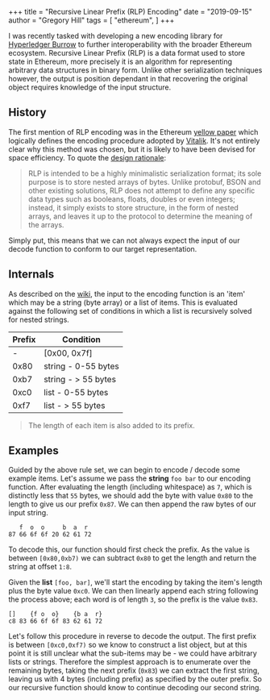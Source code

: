 +++
title = "Recursive Linear Prefix (RLP) Encoding"
date = "2019-09-15"
author = "Gregory Hill"
tags = [
    "ethereum",
]
+++

I was recently tasked with developing a new encoding library for [Hyperledger Burrow](https://github.com/hyperledger/burrow)
to further interoperability with the broader Ethereum ecosystem. Recursive Linear Prefix (RLP) is a data format used to store
state in Ethereum, more precisely it is an algorithm for representing arbitrary data structures in binary form. 
Unlike other serialization techniques however, the output is position dependant in that recovering the original object 
requires knowledge of the input structure.

## History

The first mention of RLP encoding was in the Ethereum [yellow paper](https://ethereum.github.io/yellowpaper/paper.pdf)
which logically defines the encoding procedure adopted by [Vitalik](https://vitalik.ca/). It's not entirely clear why this 
method was chosen, but it is likely to have been devised for space efficiency. To quote the [design rationale](https://github.com/ethereum/wiki/wiki/Design-Rationale#rlp):

> RLP is intended to be a highly minimalistic serialization format; its sole purpose is to store nested arrays of bytes. Unlike protobuf, BSON and other existing solutions, RLP does not attempt to define any specific data types such as booleans, floats, doubles or even integers; instead, it simply exists to store structure, in the form of nested arrays, and leaves it up to the protocol to determine the meaning of the arrays.

Simply put, this means that we can not always expect the input of our decode function to conform to our target representation.

## Internals

As described on the [wiki](https://github.com/ethereum/wiki/wiki/RLP), the input to the encoding function is an 'item'
which may be a string (byte array) or a list of items. This is evaluated against the following set of conditions in which
a list is recursively solved for nested strings.

| Prefix | Condition           |
| ------ | ------------------- |
| -      | [0x00, 0x7f]        | 
| 0x80   | string - 0-55 bytes |
| 0xb7   | string - > 55 bytes |
| 0xc0   | list - 0-55 bytes   |
| 0xf7   | list - > 55 bytes   |

> The length of each item is also added to its prefix.

## Examples

Guided by the above rule set, we can begin to encode / decode some example items. Let's assume we pass the **string** 
`foo bar` to our encoding function. After evaluating the length (including whitespace) as `7`, which is distinctly 
less that `55` bytes, we should add the byte with value `0x80` to the length to give us our prefix `0x87`. We can then
append the raw bytes of our input string.

```
   f  o  o     b  a  r
87 66 6f 6f 20 62 61 72
```

To decode this, our function should first check the prefix. As the value is between `[0x80,0xb7)` we can subtract `0x80` 
to get the length and return the string at offset `1:8`.

Given the **list** `[foo, bar]`, we'll start the encoding by taking the item's length plus the byte value `0xc0`. We can
then linearly append each string following the process above; each word is of length `3`, so the prefix is the value `0x83`.

```
[]    {f o  o}    {b a  r}
c8 83 66 6f 6f 83 62 61 72
```

Let's follow this procedure in reverse to decode the output. The first prefix is between `[0xc0,0xf7)` so we know to construct
a list object, but at this point it is still unclear what the sub-items may be - we could have arbitrary lists or strings.
Therefore the simplest approach is to enumerate over the remaining bytes, taking the next prefix (`0x83`) we can extract the
first string, leaving us with 4 bytes (including prefix) as specified by the outer prefix. So our recursive function should
know to continue decoding our second string.